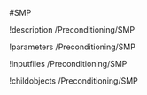 <!-- MOOSE Object Documentation Stub: Remove this when content is added. -->
#SMP

!description /Preconditioning/SMP

!parameters /Preconditioning/SMP

!inputfiles /Preconditioning/SMP

!childobjects /Preconditioning/SMP
